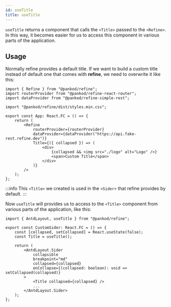 ```yaml
---
id: useTitle
title: useTitle
---
```


`useTitle` returns a component that calls the `<Title>` passed to the `<Refine>`. In this way, it becomes easier for us to access this component in various parts of the application.

## Usage

Normally refine provides a default title. If we want to build a custom title instead of default one that comes with **refine**, we need to overwrite it like this:

```tsx twoslash title="src/App.tsx" {11-16}
import { Refine } from "@pankod/refine";
import routerProvider from "@pankod/refine-react-router";
import dataProvider from "@pankod/refine-simple-rest";

import "@pankod/refine/dist/styles.min.css";

export const App: React.FC = () => {
    return (
        <Refine
            routerProvider={routerProvider}
            dataProvider={dataProvider("https://api.fake-rest.refine.dev")}
            Title={({ collapsed }) => (
                <div>
                    {collapsed && <img src="./logo" alt="Logo" />}
                    <span>Custom Title</span>
                </div>
            )}
        />
    );
};
```

:::info
This `<Title>` we created is used in the `<Sider>` that refine provides by default.
:::
<br/>

Now `useTitle` will provides us to access to the `<Title>` component from various parts of the application, like this:

```tsx twoslash title="src/components/customSider" {0,4,13}
import { AntdLayout, useTitle } from "@pankod/refine";

export const CustomSider: React.FC = () => {
    const [collapsed, setCollapsed] = React.useState(false);
    const Title = useTitle();

    return (
        <AntdLayout.Sider
            collapsible
            breakpoint="md"
            collapsed={collapsed}
            onCollapse={(collapsed: boolean): void => setCollapsed(collapsed)}
        >
            <Title collapsed={collapsed} />
            ...
        </AntdLayout.Sider>
    );
};
```
